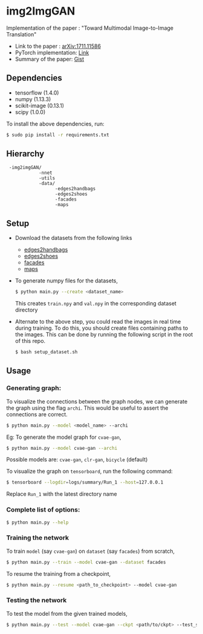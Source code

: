 # img2ImgGAN
Implementation of the paper : "Toward Multimodal Image-to-Image Translation"

- Link to the paper : [arXiv:1711.11586](https://arxiv.org/abs/1711.11586)
- PyTorch implementation: [Link]()
- Summary of the paper: [Gist]()

## Dependencies

- tensorflow (1.4.0)
- numpy (1.13.3)
- scikit-image (0.13.1)
- scipy (1.0.0)

To install the above dependencies, run:

```bash
$ sudo pip install -r requirements.txt
```

## Hierarchy

```
 -img2imgGAN/
            -nnet
            -utils
            -data/
                  -edges2handbags
                  -edges2shoes
                  -facades
                  -maps
```

## Setup

- Download the datasets from the following links
   - [edges2handbags]()
   - [edges2shoes]()
   - [facades]()
   - [maps]()

- To generate numpy files for the datasets,
   ```bash
   $ python main.py --create <dataset_name>
   ```

   This creates `train.npy` and `val.npy` in the corresponding dataset directory

- Alternate to the above step, you could read the images in real time during
  training. To do this, you should create files containing paths to the images.
  This can be done by running the following script in the root of this repo.
  ```bash
  $ bash setup_dataset.sh
  ```

## Usage

### Generating graph:

To visualize the connections between the graph nodes, we can
generate the graph using the flag `archi`. This would be useful to assert the connections are correct.
```bash
$ python main.py --model <model_name> --archi
```
Eg:
To generate the model graph for `cvae-gan`,
```bash
$ python main.py --model cvae-gan --archi
```
Possible models are:
`cvae-gan`, `clr-gan`, `bicycle` (default)

To visualize the graph on `tensorboard`, run the following command:
```bash
$ tensorboard --logdir=logs/summary/Run_1 --host=127.0.0.1
```
Replace `Run_1` with the latest directory name

### Complete list of options:

```bash
$ python main.py --help
```

### Training the network

To train `model` (say `cvae-gan`) on `dataset` (say `facades`) from scratch,
```bash
$ python main.py --train --model cvae-gan --dataset facades
```

To resume the training from a checkpoint,
```bash
$ python main.py --resume <path_to_checkpoint> --model cvae-gan
```

### Testing the network

To test the model from the given trained models,
```bash
$ python main.py --test --model cvae-gan --ckpt <path/to/ckpt> --test_source <path/to/img/dir>
```
